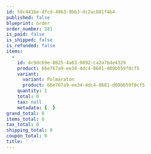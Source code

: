 ```yaml
---
id: 59c441be-dfcd-4963-9bb3-dc2ac881f4b4
published: false
blueprint: order
order_number: 281
is_paid: false
is_shipped: false
is_refunded: false
items:
  -
    id: 4c9dc69e-8625-4a83-9892-ca2a7b4e4329
    product: 66e767a9-ee34-4dc4-8681-d09bb59f0cf5
    variant:
      variant: Polmaraton
      product: 66e767a9-ee34-4dc4-8681-d09bb59f0cf5
    quantity: 1
    total: 0
    tax: null
    metadata: {  }
grand_total: 0
items_total: 0
tax_total: 0
shipping_total: 0
coupon_total: 0
title: ' '
---
```

